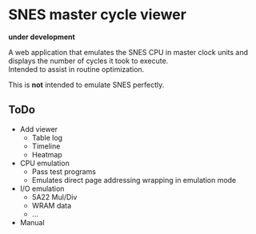 # SNES master cycle viewer  

**under development**  

A web application that emulates the SNES CPU in master clock units and displays the number of cycles it took to execute.  
Intended to assist in routine optimization.  

This is **not** intended to emulate SNES perfectly.  

## ToDo  

* Add viewer
	* Table log
	* Timeline
	* Heatmap
* CPU emulation
	* Pass test programs
	* Emulates direct page addressing wrapping in emulation mode
* I/O emulation
	* 5A22 Mul/Div
	* WRAM data
	* ...
* Manual

